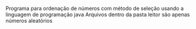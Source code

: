 Programa para ordenação de números com método de seleção usando a linguagem de programação java
Arquivos dentro da pasta leitor são apenas números aleatórios
